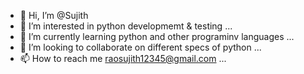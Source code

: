 - 👋 Hi, I’m @Sujith
- 👀 I’m interested in  python developmemt & testing ...
- 🌱 I’m currently learning python and other programinv languages ...
- 💞️ I’m looking to collaborate on different specs of python ...
- 📫 How to reach me raosujith12345@gmail.com ...

<!---
Sujith1216/Sujith1216 is a ✨ special ✨ repository because its `README.md` (this file) appears on your GitHub profile.
You can click the Preview link to take a look at your changes.
--->
